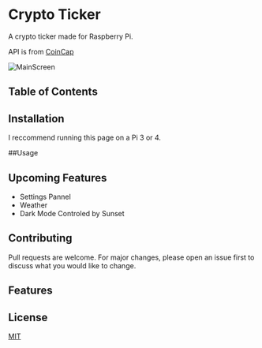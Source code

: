 # Crypto Ticker
A crypto ticker made for Raspberry Pi.  

API is from [CoinCap](https://docs.coincap.io/)

![MainScreen](https://user-images.githubusercontent.com/5633084/112772770-a48c7400-9000-11eb-8a7c-4c30f0ed04f8.png)

## Table of Contents


## Installation

I reccommend running this page on a Pi 3 or 4.

##Usage


## Upcoming Features 

* Settings Pannel
* Weather
* Dark Mode Controled by Sunset

## Contributing
Pull requests are welcome. For major changes, please open an issue first to discuss what you would like to change.

## Features 

## License
[MIT](https://choosealicense.com/licenses/mit/)